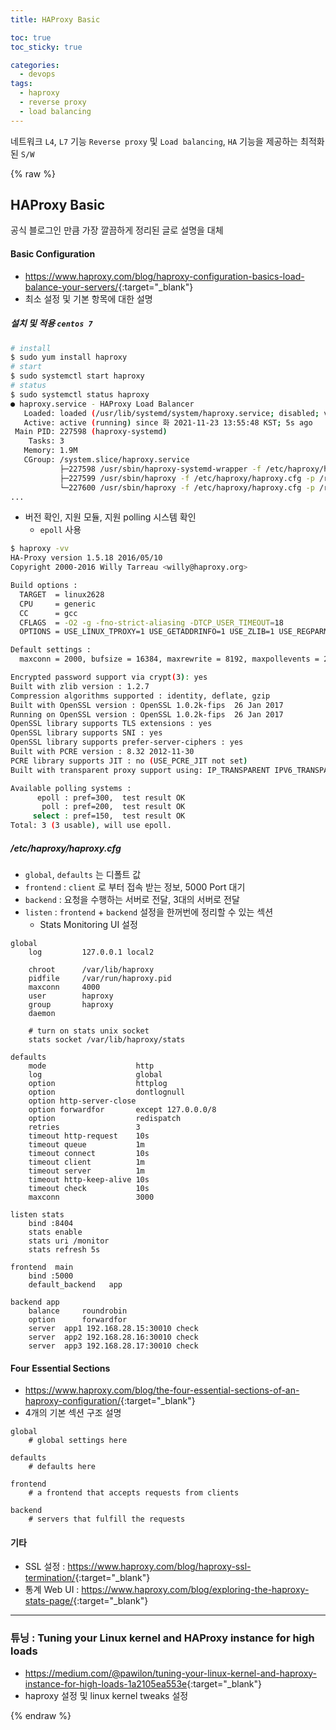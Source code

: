 ```yaml
---
title: HAProxy Basic

toc: true
toc_sticky: true

categories:
  - devops
tags:
  - haproxy
  - reverse proxy
  - load balancing 
---
```


네트워크 `L4`, `L7` 기능 `Reverse proxy` 및 `Load balancing`, `HA` 기능을 제공하는 최적화된 `S/W`

{% raw %}


## HAProxy Basic
공식 블로그인 만큼 가장 깔끔하게 정리된 글로 설명을 대체

#### Basic Configuration 
- <https://www.haproxy.com/blog/haproxy-configuration-basics-load-balance-your-servers/>{:target="_blank"}
- 최소 설정 및 기본 항목에 대한 설명 

##### 설치 및 적용 `centos 7`

```sh
# install 
$ sudo yum install haproxy 
# start
$ sudo systemctl start haproxy 
# status
$ sudo systemctl status haproxy
● haproxy.service - HAProxy Load Balancer
   Loaded: loaded (/usr/lib/systemd/system/haproxy.service; disabled; vendor preset: disabled)
   Active: active (running) since 화 2021-11-23 13:55:48 KST; 5s ago
 Main PID: 227598 (haproxy-systemd)
    Tasks: 3
   Memory: 1.9M
   CGroup: /system.slice/haproxy.service
           ├─227598 /usr/sbin/haproxy-systemd-wrapper -f /etc/haproxy/haproxy.cfg -p /run/haproxy.pid
           ├─227599 /usr/sbin/haproxy -f /etc/haproxy/haproxy.cfg -p /run/haproxy.pid -Ds
           └─227600 /usr/sbin/haproxy -f /etc/haproxy/haproxy.cfg -p /run/haproxy.pid -Ds
...
```

- 버전 확인, 지원 모듈, 지원 polling 시스템 확인 
  - `epoll` 사용

```sh
$ haproxy -vv
HA-Proxy version 1.5.18 2016/05/10
Copyright 2000-2016 Willy Tarreau <willy@haproxy.org>

Build options :
  TARGET  = linux2628
  CPU     = generic
  CC      = gcc
  CFLAGS  = -O2 -g -fno-strict-aliasing -DTCP_USER_TIMEOUT=18
  OPTIONS = USE_LINUX_TPROXY=1 USE_GETADDRINFO=1 USE_ZLIB=1 USE_REGPARM=1 USE_OPENSSL=1 USE_PCRE=1

Default settings :
  maxconn = 2000, bufsize = 16384, maxrewrite = 8192, maxpollevents = 200

Encrypted password support via crypt(3): yes
Built with zlib version : 1.2.7
Compression algorithms supported : identity, deflate, gzip
Built with OpenSSL version : OpenSSL 1.0.2k-fips  26 Jan 2017
Running on OpenSSL version : OpenSSL 1.0.2k-fips  26 Jan 2017
OpenSSL library supports TLS extensions : yes
OpenSSL library supports SNI : yes
OpenSSL library supports prefer-server-ciphers : yes
Built with PCRE version : 8.32 2012-11-30
PCRE library supports JIT : no (USE_PCRE_JIT not set)
Built with transparent proxy support using: IP_TRANSPARENT IPV6_TRANSPARENT IP_FREEBIND

Available polling systems :
      epoll : pref=300,  test result OK
       poll : pref=200,  test result OK
     select : pref=150,  test result OK
Total: 3 (3 usable), will use epoll.
```

##### /etc/haproxy/haproxy.cfg 
- `global`, `defaults` 는 디폴트 값
- `frontend` : `client` 로 부터 접속 받는 정보, 5000 Port 대기
- `backend` : 요청을 수행하는 서버로 전달, 3대의 서버로 전달
- `listen` : `frontend` + `backend` 설정을 한꺼번에 정리할 수 있는 섹션
  - Stats Monitoring UI 설정 

```config
global
    log         127.0.0.1 local2

    chroot      /var/lib/haproxy
    pidfile     /var/run/haproxy.pid
    maxconn     4000
    user        haproxy
    group       haproxy
    daemon

    # turn on stats unix socket
    stats socket /var/lib/haproxy/stats

defaults
    mode                    http
    log                     global
    option                  httplog
    option                  dontlognull
    option http-server-close
    option forwardfor       except 127.0.0.0/8
    option                  redispatch
    retries                 3
    timeout http-request    10s
    timeout queue           1m
    timeout connect         10s
    timeout client          1m
    timeout server          1m
    timeout http-keep-alive 10s
    timeout check           10s
    maxconn                 3000

listen stats
    bind :8404
    stats enable
    stats uri /monitor
    stats refresh 5s

frontend  main
    bind :5000 
    default_backend   app

backend app
    balance     roundrobin
    option      forwardfor
    server  app1 192.168.28.15:30010 check
    server  app2 192.168.28.16:30010 check
    server  app3 192.168.28.17:30010 check
```

#### Four Essential Sections
- <https://www.haproxy.com/blog/the-four-essential-sections-of-an-haproxy-configuration/>{:target="_blank"}
- 4개의 기본 섹션 구조 설명 

```config
global
    # global settings here

defaults
    # defaults here

frontend
    # a frontend that accepts requests from clients

backend
    # servers that fulfill the requests
```

#### 기타 
- SSL 설정 : <https://www.haproxy.com/blog/haproxy-ssl-termination/>{:target="_blank"}
- 통계 Web UI : <https://www.haproxy.com/blog/exploring-the-haproxy-stats-page/>{:target="_blank"}

---

### 튜닝 : Tuning your Linux kernel and HAProxy instance for high loads
- <https://medium.com/@pawilon/tuning-your-linux-kernel-and-haproxy-instance-for-high-loads-1a2105ea553e>{:target="_blank"}
- haproxy 설정 및 linux kernel tweaks 설정

{% endraw %}
